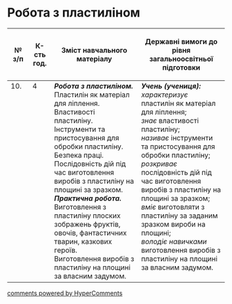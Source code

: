 <div id="hypercomments_widget" class="js-hypercomments-widget invisible"></div>

# Робота з пластиліном

<table>
<thead>
  <tr>
    <th width="10%" align="center"><p>№ з/п</p></td>
    <th width="10%" align="center"><p>К-сть год.</p></td>
    <th width="40%" align="center"><p>Зміст навчального матеріалу</p></td>
    <th width="60%" align="center"><p>Державні вимоги до рівня загальноосвітньої підготовки</p></td>
  </tr>
</thead>
<tbody>
  <tr>
    <td width="10%" style="vertical-align:top !important;">
10.</td>
    <td width="10%" style="vertical-align:top !important;">
4</td>
    <td width="40%" style="vertical-align:top !important;">
<b><i>Робота з пластиліном.</i></b> Пластилін як матеріал для ліплення. Властивості пластиліну. Інструменти та пристосування для обробки пластиліну. Безпека праці. Послідовність дій під час виготовлення виробів з пластиліну на площині за зразком.<br>
<b><i>Практична робота.</i></b> Виготовлення з пластиліну плоских зображень фруктів, овочів, фантастичних тварин, казкових героїв.<br>
Виготовлення виробів з пластиліну на площині за власним задумом.<br></td>
    <td width="60%" style="vertical-align:top !important;">
<i><b>Учень (учениця):</b></i><br>
<i>характеризує</i> пластилін як матеріал для ліплення;<br>
<i>знає</i> властивості пластиліну;<br>
<i>називає</i> інструменти та пристосування для обробки пластиліну;<br>
<i>розкриває</i> послідовність дій під час виготовлення виробів з пластиліну на площині за зразком;<br>
<i>вміє</i> виготовляти з пластиліну за заданим зразком вироби на площині;<br>
<i>володіє навичками</i> виготовлення виробів з пластиліну на площині за власним задумом.<br>
</td>
  </tr>
</tbody>
</table>

<div class="js-hypercomments-container">
<a href="http://hypercomments.com" class="hc-link" title="comments widget">comments powered by HyperComments</a>
</div>